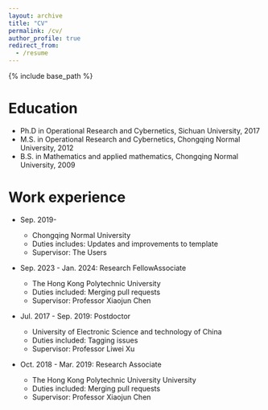 ```yaml
---
layout: archive
title: "CV"
permalink: /cv/
author_profile: true
redirect_from:
  - /resume
---
```


{% include base_path %}

Education
======
* Ph.D in Operational Research and Cybernetics, Sichuan University, 2017
* M.S. in Operational Research and Cybernetics, Chongqing Normal University, 2012
* B.S. in Mathematics and applied mathematics, Chongqing Normal University, 2009

Work experience
======
* Sep. 2019- 
  * Chongqing Normal University 
  * Duties includes: Updates and improvements to template
  * Supervisor: The Users

* Sep. 2023 - Jan. 2024: Research FellowAssociate
  * The Hong Kong Polytechnic University  
  * Duties included: Merging pull requests
  * Supervisor: Professor Xiaojun Chen

* Jul. 2017 - Sep. 2019: Postdoctor
  * University of Electronic Science and technology of China
  * Duties included: Tagging issues
  * Supervisor: Professor Liwei Xu
   
* Oct. 2018 - Mar. 2019: Research Associate
  * The Hong Kong Polytechnic University University
  * Duties included: Merging pull requests
  * Supervisor: Professor Xiaojun Chen 

